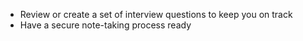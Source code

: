 
* Review or create a set of interview questions to keep you on track
* Have a secure note-taking process ready
